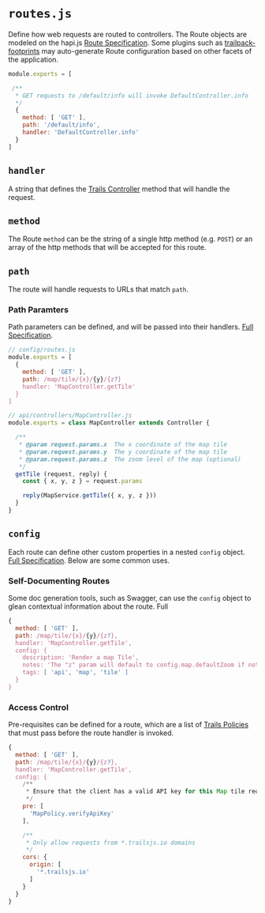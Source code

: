 # `routes.js`

Define how web requests are routed to controllers. The Route objects are modeled on the hapi.js [Route Specification](https://hapijs.com/tutorials/routing). Some plugins such as [trailpack-footprints](https://github.com/trailsjs/trailpack-footprints) may auto-generate Route configuration based on other facets of the application.

```js
module.exports = [

 /**
  * GET requests to /default/info will invoke DefaultController.info
  */
  {
    method: [ 'GET' ],
    path: '/default/info',
    handler: 'DefaultController.info'
  }
]
```

## `handler`

A string that defines the [Trails Controller](../concepts/controller.md) method that will handle the request.

## `method`

The Route `method` can be the string of a single http method (e.g. `POST`) or an array of the http methods that will be accepted for this route.

## `path`

The route will handle requests to URLs that match `path`.

### Path Paramters

Path parameters can be defined, and will be passed into their handlers. [Full Specification](https://hapijs.com/api#path-parameters).

```js
// config/routes.js
module.exports = [
  {
    method: [ 'GET' ],
    path: /map/tile/{x}/{y}/{z?}
    handler: 'MapController.getTile'
  }
]
```

```js
// api/controllers/MapController.js
module.exports = class MapController extends Controller {

  /**
   * @param request.params.x  The x coordinate of the map tile
   * @param.request.params.y  The y coordinate of the map tile
   * @param.request.params.z  The zoom level of the map (optional)
   */
  getTile (request, reply) {
    const { x, y, z } = request.params

    reply(MapService.getTile({ x, y, z }))
  }
}
```

## `config`

Each route can define other custom properties in a nested `config` object. [Full Specification](https://hapijs.com/api#route-options). Below are some common uses.

### Self-Documenting Routes

Some doc generation tools, such as Swagger, can use the `config` object to glean contextual information about the route. Full


```js
{
  method: [ 'GET' ],
  path: /map/tile/{x}/{y}/{z?},
  handler: 'MapController.getTile',
  config: {
    description: 'Render a map Tile',
    notes: 'The "z" param will default to config.map.defaultZoom if not given',
    tags: [ 'api', 'map', 'tile' ]
  }
}
```

### Access Control

Pre-requisites can be defined for a route, which are a list of [Trails Policies](../concepts/policy.md) that must pass before the route handler is invoked.

```js
{
  method: [ 'GET' ],
  path: /map/tile/{x}/{y}/{z?},
  handler: 'MapController.getTile',
  config: {
    /**
     * Ensure that the client has a valid API key for this Map tile request
     */
    pre: [
      'MapPolicy.verifyApiKey'
    ],

    /**
     * Only allow requests from *.trailsjs.io domains
     */
    cors: {
      origin: [
        '*.trailsjs.io'
      ]
    }
  }
}
```
